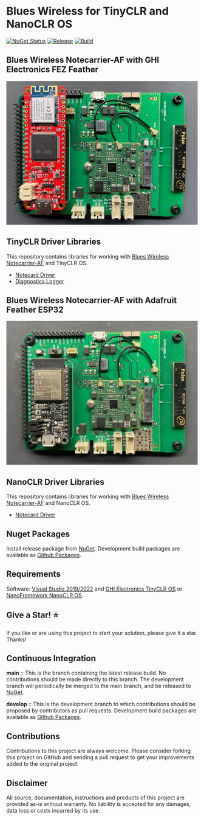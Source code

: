 # Blues Wireless for TinyCLR and NanoCLR OS

[![NuGet Status](http://img.shields.io/nuget/v/Bytewizer.TinyCLR.Drivers.Blues.Notecard.svg?style=flat&logo=nuget)](https://www.nuget.org/packages?q=bytewizer.tinyclr.drivers.blues)
[![Release](https://github.com/bytewizer/blueswireless/actions/workflows/release.yml/badge.svg)](https://github.com/bytewizer/blueswireless/actions/workflows/release.yml)
[![Build](https://github.com/bytewizer/blueswireless/actions/workflows/actions.yml/badge.svg)](https://github.com/bytewizer/blueswireless/actions/workflows/actions.yml)


## Blues Wireless Notecarrier-AF with GHI Electronics FEZ Feather

![Notecard](/images/notecard.jpg)

## TinyCLR Driver Libraries

This repository contains libraries for working with [Blues Wireless Notecarrier-AF](https://blues.io) and TinyCLR OS.
* <a href="https://github.com/bytewizer/blueswireless/tree/develop/src/Bytewizer.TinyCLR.Drivers.Blues.Notecard">Notecard Driver</a>
* <a href="https://github.com/bytewizer/blueswireless/tree/develop/src/Bytewizer.TinyCLR.Drivers.Blues.Notecard.Diagnostics">Diagnostics Logger</a> 


## Blues Wireless Notecarrier-AF with Adafruit Feather ESP32

![Notecard](/images/notecard-esp32.jpg)

## NanoCLR Driver Libraries

This repository contains libraries for working with [Blues Wireless Notecarrier-AF](https://blues.io) and NanoCLR OS.
* <a href="https://github.com/bytewizer/blueswireless/tree/develop/src/Bytewizer.NanoCLR.Drivers.Blues.Notecard">Notecard Driver</a>

## Nuget Packages

Install release package from [NuGet](https://www.nuget.org/packages?q=bytewizer). Development build packages are available as [Github Packages](https://github.com/bytewizer?tab=packages).

## Requirements

Software: <a href="https://visualstudio.microsoft.com/downloads/">Visual Studio 2019/2022</a> and <a href="https://www.ghielectronics.com/">GHI Electronics TinyCLR OS</a> or <a href="https://www.nanoFramework.net/">NanoFramework NanoCLR OS</a>.  

## Give a Star! :star:

If you like or are using this project to start your solution, please give it a star. Thanks!

## Continuous Integration

**main** :: This is the branch containing the latest release build. No contributions should be made directly to this branch. The development branch will periodically be merged to the main branch, and be released to [NuGet](https://www.nuget.org/packages?q=bytewizer.tinyclr).

**develop** :: This is the development branch to which contributions should be proposed by contributors as pull requests. Development build packages are available as [Github Packages](https://github.com/bytewizer?tab=packages).

## Contributions

Contributions to this project are always welcome. Please consider forking this project on GitHub and sending a pull request to get your improvements added to the original project.

## Disclaimer

All source, documentation, instructions and products of this project are provided as-is without warranty. No liability is accepted for any damages, data loss or costs incurred by its use.